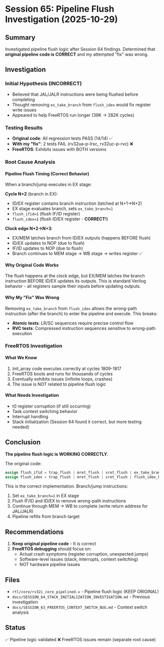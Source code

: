 # Session 65: Pipeline Flush Investigation (2025-10-29)

## Summary
Investigated pipeline flush logic after Session 64 findings. Determined that **original pipeline code is CORRECT** and my attempted "fix" was wrong.

## Investigation

### Initial Hypothesis (INCORRECT)
- Believed that JAL/JALR instructions were being flushed before completing
- Thought removing `ex_take_branch` from `flush_idex` would fix register write issues
- Appeared to help FreeRTOS run longer (39K → 282K cycles)

### Testing Results
- **Original code**: All regression tests PASS (14/14) ✅
- **With my "fix"**: 2 tests FAIL (rv32ua-p-lrsc, rv32uc-p-rvc) ❌
- **FreeRTOS**: Exhibits issues with BOTH versions

### Root Cause Analysis

#### Pipeline Flush Timing (Correct Behavior)
When a branch/jump executes in EX stage:

**Cycle N+2** (branch in EX):
- ID/EX register contains branch instruction (latched at N+1→N+2)
- EX stage evaluates branch, sets `ex_take_branch=1`
- `flush_ifid=1` (flush IF/ID register)
- `flush_idex=1` (flush ID/EX register - **CORRECT!**)

**Clock edge N+2→N+3**:
- EX/MEM latches branch from ID/EX outputs (happens BEFORE flush)
- ID/EX updates to NOP (due to flush)
- IF/ID updates to NOP (due to flush)
- Branch continues to MEM stage → WB stage → writes register ✅

#### Why Original Code Works
The flush happens at the clock edge, but EX/MEM latches the branch instruction BEFORE ID/EX updates its outputs. This is standard Verilog behavior - all registers sample their inputs before updating outputs.

#### Why My "Fix" Was Wrong
Removing `ex_take_branch` from `flush_idex` allows the wrong-path instruction (after the branch) to enter the pipeline and execute. This breaks:
- **Atomic tests**: LR/SC sequences require precise control flow
- **RVC tests**: Compressed instruction sequences sensitive to wrong-path execution

### FreeRTOS Investigation

#### What We Know
1. Init_array code executes correctly at cycles 1809-1817
2. FreeRTOS boots and runs for thousands of cycles
3. Eventually exhibits issues (infinite loops, crashes)
4. The issue is NOT related to pipeline flush logic

#### What Needs Investigation
- t0 register corruption (if still occurring)
- Task context switching behavior
- Interrupt handling
- Stack initialization (Session 64 found it correct, but more testing needed)

## Conclusion

**The pipeline flush logic is WORKING CORRECTLY.**

The original code:
```verilog
assign flush_ifid = trap_flush | mret_flush | sret_flush | ex_take_branch;
assign flush_idex = trap_flush | mret_flush | sret_flush | flush_idex_hazard | ex_take_branch;
```

This is the correct implementation. Branch/jump instructions:
1. Set `ex_take_branch=1` in EX stage
2. Flush IF/ID and ID/EX to remove wrong-path instructions
3. Continue through MEM → WB to complete (write return address for JAL/JALR)
4. Pipeline refills from branch target

## Recommendations

1. **Keep original pipeline code** - It is correct
2. **FreeRTOS debugging** should focus on:
   - Actual crash symptoms (register corruption, unexpected jumps)
   - Software-level issues (stack, interrupts, context switching)
   - NOT hardware pipeline issues

## Files
- `rtl/core/rv32i_core_pipelined.v` - Pipeline flush logic (KEEP ORIGINAL)
- `docs/SESSION_64_STACK_INITIALIZATION_INVESTIGATION.md` - Previous investigation
- `docs/SESSION_63_FREERTOS_CONTEXT_SWITCH_BUG.md` - Context switch analysis

## Status
✅ Pipeline logic validated
❌ FreeRTOS issues remain (separate root cause)
